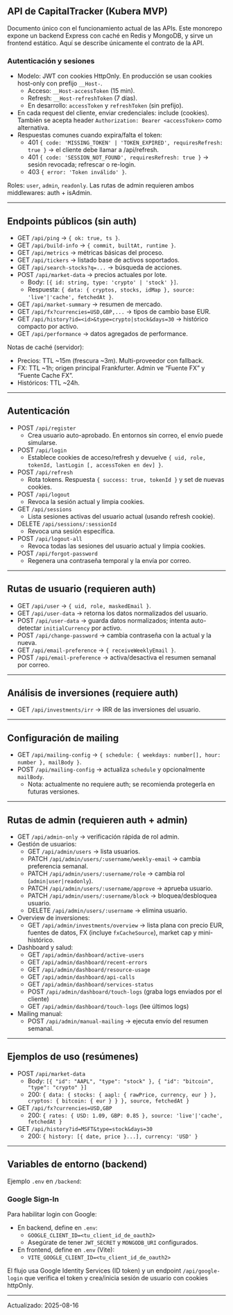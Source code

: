 ## API de CapitalTracker (Kubera MVP)

Documento único con el funcionamiento actual de las APIs. Este monorepo expone un backend Express con caché en Redis y MongoDB, y sirve un frontend estático. Aquí se describe únicamente el contrato de la API.

### Autenticación y sesiones
- Modelo: JWT con cookies HttpOnly. En producción se usan cookies host-only con prefijo `__Host-`.
	- Acceso: `__Host-accessToken` (15 min).
	- Refresh: `__Host-refreshToken` (7 días).
	- En desarrollo: `accessToken` y `refreshToken` (sin prefijo).
- En cada request del cliente, enviar credenciales: include (cookies). También se acepta header `Authorization: Bearer <accessToken>` como alternativa.
- Respuestas comunes cuando expira/falta el token:
	- 401 `{ code: 'MISSING_TOKEN' | 'TOKEN_EXPIRED', requiresRefresh: true }` → el cliente debe llamar a /api/refresh.
	- 401 `{ code: 'SESSION_NOT_FOUND', requiresRefresh: true }` → sesión revocada; refrescar o re-login.
	- 403 `{ error: 'Token inválido' }`.

Roles: `user`, `admin`, `readonly`. Las rutas de admin requieren ambos middlewares: auth + isAdmin.

---

## Endpoints públicos (sin auth)
- GET `/api/ping` → `{ ok: true, ts }`.
- GET `/api/build-info` → `{ commit, builtAt, runtime }`.
- GET `/api/metrics` → métricas básicas del proceso.
- GET `/api/tickers` → listado base de activos soportados.
- GET `/api/search-stocks?q=...` → búsqueda de acciones.
- POST `/api/market-data` → precios actuales por lote.
	- Body: `[{ id: string, type: 'crypto' | 'stock' }]`.
	- Respuesta: `{ data: { cryptos, stocks, idMap }, source: 'live'|'cache', fetchedAt }`.
- GET `/api/market-summary` → resumen de mercado.
- GET `/api/fx?currencies=USD,GBP,...` → tipos de cambio base EUR.
- GET `/api/history?id=<id>&type=crypto|stock&days=30` → histórico compacto por activo.
- GET `/api/performance` → datos agregados de performance.

Notas de caché (servidor):
- Precios: TTL ~15m (frescura ~3m). Multi-proveedor con fallback.
- FX: TTL ~1h; origen principal Frankfurter. Admin ve “Fuente FX” y “Fuente Cache FX”.
- Históricos: TTL ~24h.

---

## Autenticación
- POST `/api/register`
	- Crea usuario auto-aprobado. En entornos sin correo, el envío puede simularse.
- POST `/api/login`
	- Establece cookies de acceso/refresh y devuelve `{ uid, role, tokenId, lastLogin [, accessToken en dev] }`.
- POST `/api/refresh`
	- Rota tokens. Respuesta `{ success: true, tokenId }` y set de nuevas cookies.
- POST `/api/logout`
	- Revoca la sesión actual y limpia cookies.
- GET `/api/sessions`
	- Lista sesiones activas del usuario actual (usando refresh cookie).
- DELETE `/api/sessions/:sessionId`
	- Revoca una sesión específica.
- POST `/api/logout-all`
	- Revoca todas las sesiones del usuario actual y limpia cookies.
- POST `/api/forgot-password`
	- Regenera una contraseña temporal y la envía por correo.

---

## Rutas de usuario (requieren auth)
- GET `/api/user` → `{ uid, role, maskedEmail }`.
- GET `/api/user-data` → retorna los datos normalizados del usuario.
- POST `/api/user-data` → guarda datos normalizados; intenta auto-detectar `initialCurrency` por activo.
- POST `/api/change-password` → cambia contraseña con la actual y la nueva.
- GET `/api/email-preference` → `{ receiveWeeklyEmail }`.
- POST `/api/email-preference` → activa/desactiva el resumen semanal por correo.

---

## Análisis de inversiones (requiere auth)
- GET `/api/investments/irr` → IRR de las inversiones del usuario.

---

## Configuración de mailing
- GET `/api/mailing-config` → `{ schedule: { weekdays: number[], hour: number }, mailBody }`.
- POST `/api/mailing-config` → actualiza `schedule` y opcionalmente `mailBody`.
	- Nota: actualmente no requiere auth; se recomienda protegerla en futuras versiones.

---

## Rutas de admin (requieren auth + admin)
- GET `/api/admin-only` → verificación rápida de rol admin.
- Gestión de usuarios:
	- GET `/api/admin/users` → lista usuarios.
	- PATCH `/api/admin/users/:username/weekly-email` → cambia preferencia semanal.
	- PATCH `/api/admin/users/:username/role` → cambia rol (`admin|user|readonly`).
	- PATCH `/api/admin/users/:username/approve` → aprueba usuario.
	- PATCH `/api/admin/users/:username/block` → bloquea/desbloquea usuario.
	- DELETE `/api/admin/users/:username` → elimina usuario.
- Overview de inversiones:
	- GET `/api/admin/investments/overview` → lista plana con precio EUR, fuentes de datos, FX (incluye `fxCacheSource`), market cap y mini-histórico.
- Dashboard y salud:
	- GET `/api/admin/dashboard/active-users`
	- GET `/api/admin/dashboard/recent-errors`
	- GET `/api/admin/dashboard/resource-usage`
	- GET `/api/admin/dashboard/api-calls`
	- GET `/api/admin/dashboard/services-status`
	- POST `/api/admin/dashboard/touch-logs` (graba logs enviados por el cliente)
	- GET `/api/admin/dashboard/touch-logs` (lee últimos logs)
- Mailing manual:
	- POST `/api/admin/manual-mailing` → ejecuta envío del resumen semanal.

---

## Ejemplos de uso (resúmenes)
- POST `/api/market-data`
	- Body: `[{ "id": "AAPL", "type": "stock" }, { "id": "bitcoin", "type": "crypto" }]`
	- 200: `{ data: { stocks: { aapl: { rawPrice, currency, eur } }, cryptos: { bitcoin: { eur } } }, source, fetchedAt }`
- GET `/api/fx?currencies=USD,GBP`
	- 200: `{ rates: { USD: 1.09, GBP: 0.85 }, source: 'live'|'cache', fetchedAt }`
- GET `/api/history?id=MSFT&type=stock&days=30`
	- 200: `{ history: [{ date, price }...], currency: 'USD' }`

---

## Variables de entorno (backend)
Ejemplo `.env` en `/backend`:

### Google Sign-In

Para habilitar login con Google:

- En backend, define en `.env`:
	- `GOOGLE_CLIENT_ID=<tu_client_id_de_oauth2>`
	- Asegúrate de tener `JWT_SECRET` y `MONGODB_URI` configurados.
- En frontend, define en `.env` (Vite):
	- `VITE_GOOGLE_CLIENT_ID=<tu_client_id_de_oauth2>`

El flujo usa Google Identity Services (ID token) y un endpoint `/api/google-login` que verifica el token y crea/inicia sesión de usuario con cookies httpOnly.


---

Actualizado: 2025-08-16